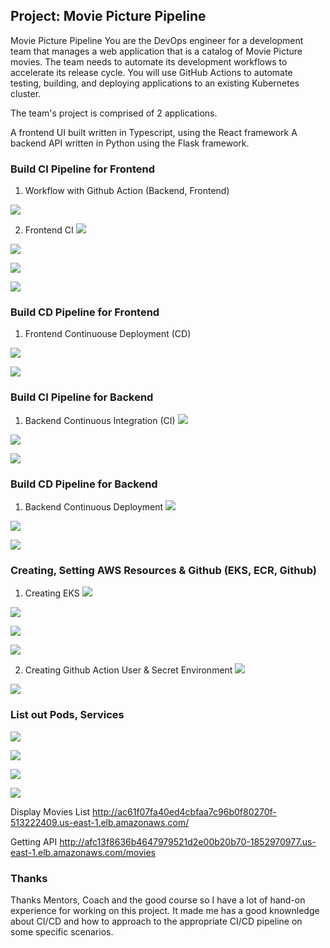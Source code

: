 ## Project: Movie Picture Pipeline
Movie Picture Pipeline
You are the DevOps engineer for a development team that manages a web application that is a catalog of Movie Picture movies. The team needs to automate its development workflows to accelerate its release cycle. You will use GitHub Actions to automate testing, building, and deploying applications to an existing Kubernetes cluster.

The team's project is comprised of 2 applications.

A frontend UI built written in Typescript, using the React framework
A backend API written in Python using the Flask framework.

### Build CI Pipeline for Frontend
1. Workflow with Github Action (Backend, Frontend)

![](./images/mmp-gha-workflow.png)

2. Frontend CI
![](./images/mpp-run-frontend-ci-successful.png)

![](./images/mpp-run-frontend-eslint-successful.png)

![](./images/mpp-run-frontend-testing-successful.png)

![](./images/mpp-run-frontend-build-push-to-docker-image-successful.png)


### Build CD Pipeline for Frontend
1. Frontend Continuouse Deployment (CD)

![](./images/mpp-run-frontend-deploy-to-eks-successful.png)

![](./images/mpp-push-frontend-image-to-ecr-successful.png)


### Build CI Pipeline for Backend
1. Backend Continuous Integration (CI)
![](./images/mpp-run-backend-ci-successful.png)

![](./images/mpp-run-linting-backend-ci-successful.png)

![](./images/mpp-run-testing-backend-ci-successful.png)


### Build CD Pipeline for Backend
1. Backend Continuous Deployment
![](./images/mpp-run-backend-cd-successful.png)

![](./images/mpp-run-backend-buld-push-to-docker-image-successful.png)

![](./images/mpp-backend-push-docker-image-to-ecr-successful.png)

### Creating, Setting AWS Resources & Github (EKS, ECR, Github)
1. Creating EKS
![](./images/mpp-create-terraform-successful.png)

![](./images/mpp-create-eks-successful.png)

![](./images/mpp-create-eks-nodegroups-successful.png)

![](./images/mpp-eks-access-configuration-successful.png)

2. Creating Github Action User & Secret Environment
![](./images/mpp-create-github-action-user-successful.png)

![](./images/mpp-create-secret-environment.png)


### List out Pods, Services
![](./images/mpp-get-services-pods-from-eks.png)

![](./images/mmp-display-movies-list.png)

![](./images/mmp-get-all-movies.png)

![](./images/mmp-get-movies-by-id.png)

Display Movies List
http://ac61f07fa40ed4cbfaa7c96b0f80270f-513222409.us-east-1.elb.amazonaws.com/

Getting API
http://afc13f8636b4647979521d2e00b20b70-1852970977.us-east-1.elb.amazonaws.com/movies

### Thanks
Thanks Mentors, Coach and the good course so I have a lot of hand-on experience for working on this project. It made me has a good knownledge about CI/CD and how to approach to the appropriate CI/CD pipeline on some specific scenarios.
